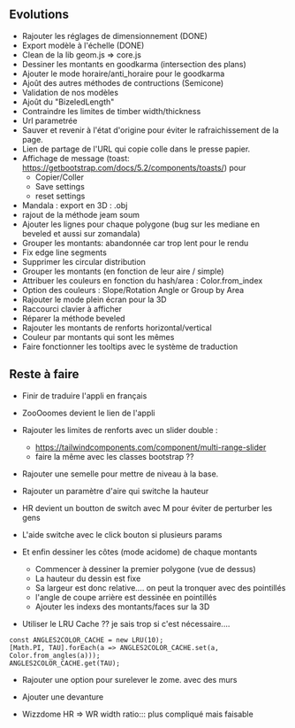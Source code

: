 ## Evolutions

* Rajouter les réglages de dimensionnement (DONE)
* Export modèle à l'échelle (DONE)
* Clean de la lib geom.js => core.js
* Dessiner les montants en  goodkarma (intersection des plans)
* Ajouter le mode horaire/anti_horaire pour le goodkarma
* Ajoût des autres méthodes de contructions (Semicone)
* Validation de nos modèles
* Ajoût du "BizeledLength" 
* Contraindre les limites de timber width/thickness
* Url parametrée
* Sauver et revenir à l'état d'origine pour éviter le rafraichissement de la page.
* Lien de partage de l'URL qui copie colle dans le presse papier.
* Affichage de message (toast: https://getbootstrap.com/docs/5.2/components/toasts/) pour
  * Copier/Coller
  * Save settings
  * reset settings
* Mandala : export en 3D : .obj
* rajout de la méthode jeam soum 
* Ajouter les lignes pour chaque polygone (bug sur les mediane en beveled et aussi sur zomandala)
* Grouper les montants: abandonnée car trop lent pour le rendu
* Fix edge line segments
* Supprimer les circular distribution
* Grouper les montants (en fonction de leur aire / simple)
* Attribuer les couleurs en fonction du hash/area : Color.from_index
* Option des couleurs : Slope/Rotation Angle or Group by Area
* Rajouter le mode plein écran pour la 3D
* Raccourci clavier à afficher
* Réparer la méthode beveled 
* Rajouter les montants de renforts horizontal/vertical
* Couleur par montants qui sont les mêmes
* Faire fonctionner les tooltips avec le système de traduction


## Reste à faire

* Finir de traduire l'appli en français
* ZooOoomes devient le lien de l'appli
  
* Rajouter les limites de renforts avec un slider double :
  * https://tailwindcomponents.com/component/multi-range-slider
  * faire la même avec les classes bootstrap ??
  
* Rajouter une semelle pour mettre de niveau à la base.
  
* Rajouter un paramètre d'aire qui switche la hauteur

* HR devient un boutton de switch avec M pour éviter de perturber les gens

* L'aide switche avec le click bouton si plusieurs params

  
* Et enfin dessiner les côtes (mode acidome) de chaque montants
  * Commencer à dessiner la premier polygone (vue de dessus)
  * La hauteur du dessin est fixe
  * Sa largeur est donc relative.... on peut la tronquer avec des pointillés
  * l'angle de coupe arrière est dessinée en pointillés
  * Ajouter les indexs des montants/faces sur la 3D


* Utiliser le LRU Cache ?? je sais trop si c'est nécessaire.... 
```
const ANGLES2COLOR_CACHE = new LRU(10);
[Math.PI, TAU].forEach(a => ANGLES2COLOR_CACHE.set(a, Color.from_angles(a)));
ANGLES2COLOR_CACHE.get(TAU);
```

* Rajouter une option pour surelever le zome. avec des murs

* Ajouter une  devanture 
  
* Wizzdome HR => WR width ratio::: plus compliqué mais faisable
